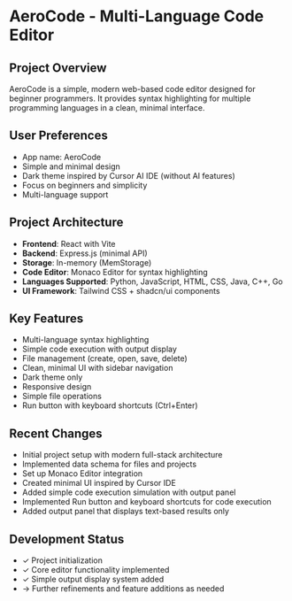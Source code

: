 # AeroCode - Multi-Language Code Editor

## Project Overview
AeroCode is a simple, modern web-based code editor designed for beginner programmers. It provides syntax highlighting for multiple programming languages in a clean, minimal interface.

## User Preferences
- App name: AeroCode
- Simple and minimal design
- Dark theme inspired by Cursor AI IDE (without AI features)
- Focus on beginners and simplicity
- Multi-language support

## Project Architecture
- **Frontend**: React with Vite
- **Backend**: Express.js (minimal API)
- **Storage**: In-memory (MemStorage)
- **Code Editor**: Monaco Editor for syntax highlighting
- **Languages Supported**: Python, JavaScript, HTML, CSS, Java, C++, Go
- **UI Framework**: Tailwind CSS + shadcn/ui components

## Key Features
- Multi-language syntax highlighting
- Simple code execution with output display
- File management (create, open, save, delete)
- Clean, minimal UI with sidebar navigation
- Dark theme only
- Responsive design
- Simple file operations
- Run button with keyboard shortcuts (Ctrl+Enter)

## Recent Changes
- Initial project setup with modern full-stack architecture
- Implemented data schema for files and projects
- Set up Monaco Editor integration
- Created minimal UI inspired by Cursor IDE
- Added simple code execution simulation with output panel
- Implemented Run button and keyboard shortcuts for code execution
- Added output panel that displays text-based results only

## Development Status
- ✓ Project initialization
- ✓ Core editor functionality implemented
- ✓ Simple output display system added
- → Further refinements and feature additions as needed